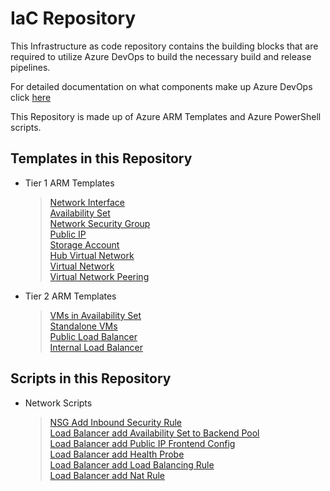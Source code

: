 # IaC Repository
This Infrastructure as code repository contains the building blocks that are required to utilize Azure DevOps to build the necessary build and release pipelines.

For detailed documentation on what components make up Azure DevOps click [here](https://docs.microsoft.com/en-us/azure/devops/?view=azure-devops)

This Repository is made up of Azure ARM Templates and Azure PowerShell scripts.

## Templates in this Repository

- Tier 1 ARM Templates  

	> <a href="https://dev.azure.com/Security-Monitoring/_git/IaC_HubSpokeNetwork?path=%2FTier%201%2FNics%2FTier1.Nics%2FTier1.Nics%2FREADME.md&version=GBmaster&_a=preview">Network Interface</a>  
	> <a href="https://dev.azure.com/Security-Monitoring/_git/IaC_HubSpokeNetwork?path=%2FTier%201%2FAvailabiity%20Set%2FTier1.AvailabilitySet%2FREADME.md&version=GBmaster">Availability Set</a>  
	> <a href="https://dev.azure.com/Security-Monitoring/_git/IaC_HubSpokeNetwork?path=%2FTier%201%2FNSG%2FTier1.NSG%2FTier1.NSG%2FREADME.md&version=GBmaster">Network Security Group</a>  
	> <a href="https://dev.azure.com/Security-Monitoring/_git/IaC_HubSpokeNetwork?path=%2FTier%201%2FPublic%20IP%2FPublicIP%2FPublicIP%2FREADME.md&version=GBmaster">Public IP</a>  
	> <a href="https://dev.azure.com/Security-Monitoring/_git/IaC_HubSpokeNetwork?path=%2FTier%201%2FStorage%20Accounts%2FTier1.StorrageAccount%2FREADME.md&version=GBmaster">Storage Account</a>  
	> <a href="https://dev.azure.com/Security-Monitoring/_git/IaC_HubSpokeNetwork?path=%2FTier%201%2FVNets%2FTier1.HubVNET%2FREADME.md&version=GBmaster">Hub Virtual Network</a>  
	> <a href="https://dev.azure.com/Security-Monitoring/_git/IaC_HubSpokeNetwork?path=%2FTier%201%2FVNets%2FTier1.VNET%2FREADME.md&version=GBmaster">Virtual Network</a>  
	> <a href="https://dev.azure.com/Security-Monitoring/_git/IaC_HubSpokeNetwork?path=%2FTier%201%2FVNets%2FTier1.VNETPeering%2FREADME.md&version=GBmaster">Virtual Network Peering</a>

- Tier 2 ARM Templates
	> <a href="https://dev.azure.com/Security-Monitoring/_git/IaC_HubSpokeNetwork?path=%2FTier%202%2FVirtual%20Machines%2FTier2.VMinAvailabilitySet%2FREADME.md&version=GBmaster">VMs in Availability Set</a>  
	> <a href="https://dev.azure.com/Security-Monitoring/_git/IaC_HubSpokeNetwork?path=%2FTier%202%2FVirtual%20Machines%2FTier2.VMsStandalone%2FTier2.VMsStandalone%2FREADME.md&version=GBmaster">Standalone VMs</a>  
	> <a href="https://dev.azure.com/Security-Monitoring/_git/IaC_HubSpokeNetwork?path=%2FTier%202%2FLoad%20Balancers%2FPublic%20Load%20Balancer%2FPublic%20Load%20Balancer%2FREADME.md&version=GBmaster">Public Load Balancer</a>  
	> <a href="https://dev.azure.com/Security-Monitoring/_git/IaC_HubSpokeNetwork?path=%2FTier%202%2FLoad%20Balancers%2FInternal%20Load%20Balancer%2FILB%2FILB%2FREADME.md&version=GBmaster">Internal Load Balancer</a>

## Scripts in this Repository  
- Network Scripts
	> <a href="https://dev.azure.com/Security-Monitoring/_git/IaC_HubSpokeNetwork?path=%2FScripts%2Freadme_nsginboundrule.md&version=GBmaster">NSG Add Inbound Security Rule</a>  
 	> <a href="https://dev.azure.com/Security-Monitoring/_git/IaC_HubSpokeNetwork?path=%2FScripts%2Freadme_lbAvailabilitySetBackEndPool.md&version=GBmaster">Load Balancer add Availability Set to Backend Pool</a>  
 	> <a href="https://dev.azure.com/Security-Monitoring/_git/IaC_HubSpokeNetwork?path=%2FScripts%2Freadme_lbaddpublicipFrontendConfig.md&version=GBmaster">Load Balancer add Public IP Frontend Config</a>  
 	> <a href="https://dev.azure.com/Security-Monitoring/_git/IaC_HubSpokeNetwork?path=%2FScripts%2Freadme_lbHealthProbe.md&version=GBmaster">Load Balancer add Health Probe</a>  
 	> <a href="https://dev.azure.com/Security-Monitoring/_git/IaC_HubSpokeNetwork?path=%2FScripts%2Freadme_lbLoadBalancingRule.md&version=GBmaster">Load Balancer add Load Balancing Rule</a>  
 	> <a href="https://dev.azure.com/Security-Monitoring/_git/IaC_HubSpokeNetwork?path=%2FScripts%2Freadme_lbNatRule.md&version=GBmaster">Load Balancer add Nat Rule</a>  
